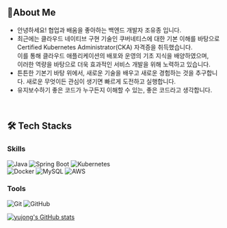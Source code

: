 ## 🚀About Me

- 안녕하세요! 협업과 배움을 좋아하는 백엔드 개발자 조유종 입니다.
- 최근에는 클라우드 네이티브 구현 기술인 쿠버네티스에 대한 기본 이해를 바탕으로
  <br>Certified Kubernetes Administrator(CKA) 자격증을 취득했습니다.
  <br>
  이를 통해 클라우드 애플리케이션의 배포와 운영의 기초 지식을 배양하였으며,
  <br>
  이러한 역량을 바탕으로 더욱 효과적인 서비스 개발을 위해 노력하고 있습니다.
- 튼튼한 기본기 바탕 위에서, 새로운 기술을 배우고 새로운 경험하는 것을 추구합니다. 새로운 무엇이든 관심이 생기면 빠르게 도전하고 실행합니다.
- 유지보수하기 좋은 코드가 누구든지 이해할 수 있는, 좋은 코드라고 생각합니다.

<br>

## 🛠 Tech Stacks

### Skills
![Java](https://img.shields.io/badge/Java-007396.svg?&style=for-the-badge&logo=Java&logoColor=white)
![Spring Boot](https://img.shields.io/badge/Spring%20Boot-6DB33F.svg?&style=for-the-badge&logo=Spring%20Boot&logoColor=white)
![Kubernetes](https://img.shields.io/badge/Kubernetes-326CE5.svg?&style=for-the-badge&logo=Kubernetes&logoColor=white)
<br>
![Docker](https://img.shields.io/badge/Docker-2496ED.svg?&style=for-the-badge&logo=Docker&logoColor=white)
![MySQL](https://img.shields.io/badge/MySQL-4479A1.svg?&style=for-the-badge&logo=MySQL&logoColor=white)
![AWS](https://img.shields.io/badge/AWS-232F3E.svg?&style=for-the-badge&logo=AWS&logoColor=white)

### Tools
![Git](https://img.shields.io/badge/Git-F05032.svg?&style=for-the-badge&logo=Git&logoColor=white)
![GitHub](https://img.shields.io/badge/GitHub-181717.svg?&style=for-the-badge&logo=GitHub&logoColor=white)


[![yujong's GitHub stats](https://github-readme-stats.vercel.app/api?username=cracker321&show_icons=true&theme=테마a&count_private=true)](https://github.com/anuraghazra/github-readme-stats)

